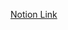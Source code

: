 [Notion Link](https://www.notion.so/db13ff9c6f2a4fc4923e76aa0e97ece3?v=2c9e25c656964583ab1aa502759f731b&p=020eb00dd91946f0b52eb2650c44c26c&pm=s)
